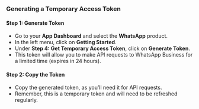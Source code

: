 ### **Generating a Temporary Access Token**

#### Step 1: Generate Token
- Go to your **App Dashboard** and select the **WhatsApp** product.
- In the left menu, click on **Getting Started**.
- Under **Step 4: Get Temporary Access Token**, click on **Generate Token**.
- This token will allow you to make API requests to WhatsApp Business for a limited time (expires in 24 hours).

#### Step 2: Copy the Token
- Copy the generated token, as you’ll need it for API requests.
- Remember, this is a temporary token and will need to be refreshed regularly.